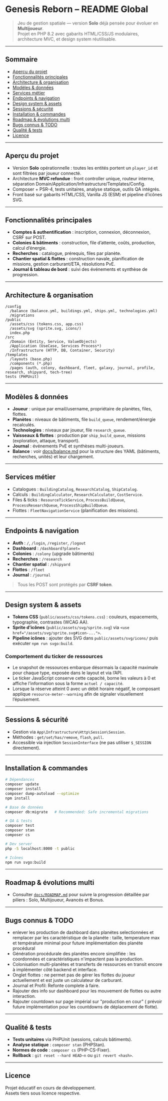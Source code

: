 # Genesis Reborn – README Global

> Jeu de gestion spatiale — version **Solo** déjà pensée pour évoluer en **Multijoueur**.  
> Projet en PHP 8.2 avec gabarits HTML/CSS/JS modulaires, architecture MVC, et design system réutilisable.

---

## Sommaire
- [Aperçu du projet](#aperçu-du-projet)
- [Fonctionnalités principales](#fonctionnalités-principales)
- [Architecture & organisation](#architecture--organisation)
- [Modèles & données](#modèles--données)
- [Services métier](#services-métier)
- [Endpoints & navigation](#endpoints--navigation)
- [Design system & assets](#design-system--assets)
- [Sessions & sécurité](#sessions--sécurité)
- [Installation & commandes](#installation--commandes)
- [Roadmap & évolutions multi](#roadmap--évolutions-multi)
- [Bugs connus & TODO](#bugs-connus--todo)
- [Qualité & tests](#qualité--tests)
- [Licence](#licence)

---

## Aperçu du projet
- Version **Solo** opérationnelle : toutes les entités portent un `player_id` et sont filtrées par joueur connecté.
- Architecture **MVC refondue** : front controller unique, routeur interne, séparation Domain/Application/Infrastructure/Templates/Config.
- Composer + PSR-4, tests unitaires, analyse statique, outils QA intégrés.
- Front basé sur gabarits HTML/CSS, Vanilla JS (ESM) et pipeline d’icônes SVG.

---

## Fonctionnalités principales
- **Comptes & authentification** : inscription, connexion, déconnexion, CSRF sur POST.
- **Colonies & bâtiments** : construction, file d’attente, coûts, production, calcul d’énergie.
- **Recherches** : catalogue, prérequis, files par planète.
- **Chantier spatial & flottes** : construction navale, planification de missions, gestion carburant/ETA, résolutions PvE.
- **Journal & tableau de bord** : suivi des événements et synthèse de progression.

---

## Architecture & organisation
```
/config
  /balance (balance.yml, buildings.yml, ships.yml, technologies.yml)
  /migrations
/public
  /assets/css (tokens.css, app.css)
  /assets/svg (sprite.svg, icons/)
  index.php
/src
  /Domain (Entity, Service, ValueObjects)
  /Application (UseCase, Services Process*)
  /Infrastructure (HTTP, DB, Container, Security)
/templates
  /layouts (base.php)
  /components (*.php)
  /pages (auth, colony, dashboard, fleet, galaxy, journal, profile, research, shipyard, tech-tree)
tests (PHPUnit)
```

---

## Modèles & données
- **Joueur** : unique par email/username, propriétaire de planètes, files, flottes.
- **Planètes** : niveaux de bâtiments, file `build_queue`, rendement/énergie recalculés.
- **Technologies** : niveaux par joueur, file `research_queue`.
- **Vaisseaux & flottes** : production par `ship_build_queue`, missions (exploration, attaque, transport).
- **Journal** : événements PvE et synthèses multi-joueurs.
- **Balance** : voir [docs/balance.md](./balance.md) pour la structure des YAML (bâtiments, recherches, unités) et leur chargement.

---

## Services métier
- Catalogues : `BuildingCatalog`, `ResearchCatalog`, `ShipCatalog`.
- Calculs : `BuildingCalculator`, `ResearchCalculator`, `CostService`.
- Files & ticks : `ResourceTickService`, `ProcessBuildQueue`, `ProcessResearchQueue`, `ProcessShipBuildQueue`.
- Flottes : `FleetNavigationService` (planification des missions).

---

## Endpoints & navigation
- **Auth** : `/`, `/login`, `/register`, `/logout`
- **Dashboard** : `/dashboard?planet=`
- **Colonies** : `/colony` (upgrade bâtiments)
- **Recherches** : `/research`
- **Chantier spatial** : `/shipyard`
- **Flottes** : `/fleet`
- **Journal** : `/journal`

> Tous les POST sont protégés par **CSRF token**.

---

## Design system & assets
- **Tokens CSS** (`public/assets/css/tokens.css`) : couleurs, espacements, typographie, contrastes (WCAG AA).
- **Sprite d’icônes** (`public/assets/svg/sprite.svg`) via `<use href="/assets/svg/sprite.svg#icon-...">`.
- **Pipeline icônes** : ajouter des SVG dans `public/assets/svg/icons/` puis exécuter `npm run svgo:build`.

### Comportement du ticker de ressources
- Le snapshot de ressources embarque désormais la capacité maximale pour chaque type, exposée dans le layout et via l’API.
- Le ticker JavaScript conserve cette capacité, borne les valeurs à 0 et affiche l’information sous la forme `actuel / capacité`.
- Lorsque la réserve atteint 0 avec un débit horaire négatif, le composant applique `resource-meter--warning` afin de signaler visuellement l’épuisement.

---

## Sessions & sécurité
- Gestion via `App\Infrastructure\Http\Session\Session`.
- Méthodes : `get/set/has/remove`, `flash`, `pull`.
- Accessible via injection `SessionInterface` (ne pas utiliser `$_SESSION` directement).

---

## Installation & commandes
```bash
# Dépendances
composer update
composer install
composer dump-autoload --optimize
npm install

# Base de données
composer db:migrate   # Recommended: Safe incremental migrations

# QA & tests
composer test
composer stan
composer cs

# Dev server
php -S localhost:8000 -t public

# Icônes
npm run svgo:build
```

---

## Roadmap & évolutions multi
- Consulter [`docs/ROADMAP.md`](./ROADMAP.md) pour suivre la progression détaillée par piliers : Solo, Multijoueur, Avancés et Bonus.

---

## Bugs connus & TODO
- enlever les production de dashboard dans planétes selectionnées et remplacer par les caractéristique de la planéte :
  taille, temperature max et température minimal pour future implémentation des planéte procédural
- Génération procédurale des planètes encore simplifiée : les coordonnées et caractéristiques n'impactent pas la production.
- Colonisation multi-planètes et transferts de ressources en transit encore à implémenter côté backend et interface.
- Onglet flottes : ne permet pas de gérer les flottes du joueur actuellement et est juste un calculateur de carburant.
- Journal et Profil: Refonte complete à faire.
- Rajouter des info sur dashboard pour les mouvement de flottes ou autre interaction.
- Rajouter countdown sur page impérial sur "production en cour" ( prévoir future implémentation pour les countdowns de 
  déplacement de flotte).

---

## Qualité & tests
- **Tests unitaires** via PHPUnit (sessions, calculs bâtiments).
- **Analyse statique** : `composer stan` (PHPStan).
- **Normes de code** : `composer cs` (PHP-CS-Fixer).
- **Rollback** : `git reset --hard HEAD~n` ou `git revert <hash>`.

---

## Licence
Projet éducatif en cours de développement.  
Assets tiers sous licence respective.  
